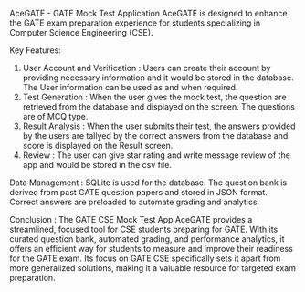AceGATE - GATE Mock Test Application
AceGATE is designed to enhance the GATE exam preparation experience for students specializing in Computer Science Engineering (CSE).

Key Features:
1) User Account and Verification : Users can create their account by providing necessary information and it would be stored in the database. The User information can be used as and when required.
2) Test Generation : When the user gives the mock test, the question are retrieved from the database and displayed on the screen. The questions are of MCQ type.
3) Result Analysis : When the user submits their test, the answers provided by the users are tallyed by the correct answers from the database and score is displayed on the Result screen.
4) Review : The user can give star rating and write message review of the app and would be stored in the csv file.

Data Management :
SQLite is used for the database. The question bank is derived from past GATE question papers and stored in JSON format. Correct answers are preloaded to automate grading and analytics.

Conclusion :
The GATE CSE Mock Test App AceGATE provides a streamlined, focused tool for CSE students preparing for GATE. With its curated question bank, automated grading, and performance analytics, it offers an efficient way for students to measure and improve their readiness for the GATE exam.
Its focus on GATE CSE specifically sets it apart from more generalized solutions, making it a valuable resource for targeted exam preparation.

